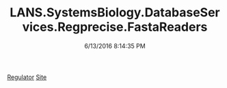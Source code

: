 ﻿---
title: LANS.SystemsBiology.DatabaseServices.Regprecise.FastaReaders
date: 6/13/2016 8:14:35 PM
---

[Regulator](T-LANS.SystemsBiology.DatabaseServices.Regprecise.FastaReaders.Regulator.html)
[Site](T-LANS.SystemsBiology.DatabaseServices.Regprecise.FastaReaders.Site.html)

